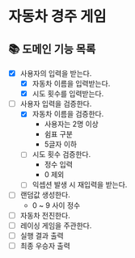 # 자동차 경주 게임
## 📚 도메인 기능 목록
- [x] 사용자의 입력을 받는다.
    - [x] 자동차 이름을 입력받는다.
    - [x] 시도 횟수를 입력받는다.
- [ ] 사용자 입력을 검증한다.
    - [x] 자동차 이름을 검증한다.
        - 사용자는 2명 이상
        - 쉼표 구분
        - 5글자 이하
    - [ ] 시도 횟수 검증한다.
        - 정수 입력
        - 0 제외
    - [ ] 익셉션 발생 시 재입력을 받는다.
- [ ] 랜덤값 생성한다.
    - 0 ~ 9 사이 정수
- [ ] 자동차 전진한다.
- [ ] 레이싱 게임을 주관한다.
- [ ] 실행 결과 출력
- [ ] 최종 우승자 출력 
